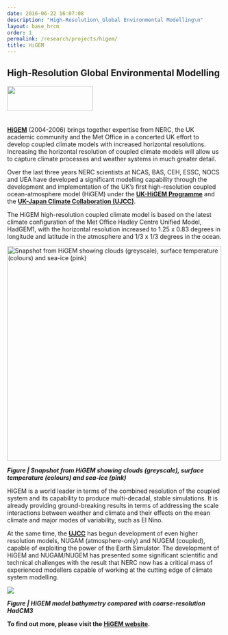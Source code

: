 ```yaml
---
date: 2016-06-22 16:07:08
description: "High-Resolution\_Global Environmental Modelling\n"
layout: base_hrcm
order: 1
permalink: /research/projects/higem/
title: HiGEM
---
```


<h2>High-Resolution Global Environmental Modelling</h2>
<p><img height="58" src="https://hrcm.ceda.ac.uk/hrcm/static/media/uploads/Logos/higem_logo_small.jpg" style="float: left;" width="200"></p>
<p> </p>
<p> </p>
<p> </p>
<p><a href="http://higem.nerc.ac.uk" target="_blank"><strong>HiGEM</strong></a> (2004-2006) brings together expertise from NERC, the UK academic community and the Met Office in a concerted UK effort to develop coupled climate models with increased horizontal resolutions. Increasing the horizontal resolution of coupled climate models will allow us to capture climate processes and weather systems in much greater detail.</p>
<p></p>
<p>Over the last three years NERC scientists at NCAS, BAS, CEH, ESSC, NOCS and UEA have developed a significant modelling capability through the development and implementation of the UK’s first high-resolution coupled ocean-atmosphere model (HiGEM) under the <strong><a href="http://www.higem.nerc.ac.uk/" title="http://www.higem.nerc.ac.uk/">UK-HiGEM Programme</a></strong> and the <strong><a href="http://heron.directrouter.co.uk/~itfnvazy/hrcm/index.php?option=com_content&amp;view=article&amp;id=48:ujcc&amp;catid=36:ujcc&amp;Itemid=55" target="_self" title="UJCC">UK-Japan Climate Collaboration (UJCC)</a></strong>.</p>
<p></p>
<p>The HiGEM high-resolution coupled climate model is based on the latest climate configuration of the Met Office Hadley Centre Unified Model, HadGEM1, with the horizontal resolution increased to 1.25 x 0.83 degrees in longitude and latitude in the atmosphere and 1/3 x 1/3 degrees in the ocean.</p>
<p></p>
<div class="img_caption none"><img border="0" class="caption" src="http://heron.directrouter.co.uk/~itfnvazy/hrcm/images/stories/HiGEM/higem_globe.gif" title="Snapshot from HiGEM showing clouds (greyscale), surface temperature (colours) and sea-ice (pink)" width="500">
<p class="img_caption"><strong><em>Figure | Snapshot from HiGEM showing clouds (greyscale), surface temperature (colours) and sea-ice (pink)</em></strong></p>
</div>
<p></p>
<p>HiGEM is a world leader in terms of the combined resolution of the coupled system and its capability to produce multi-decadal, stable simulations. It is already providing ground-breaking results in terms of addressing the scale interactions between weather and climate and their effects on the mean climate and major modes of variability, such as El Nino.</p>
<p></p>
<p>At the same time, the <strong><a href="/research/projects/ujcc/" title="UJCC">UJCC</a></strong> has begun development of even higher resolution models, NUGAM (atmosphere-only) and NUGEM (coupled), capable of exploiting the power of the Earth Simulator. The development of HiGEM and NUGAM/NUGEM has presented some significant scientific and technical challenges with the result that NERC now has a critical mass of experienced modellers capable of working at the cutting edge of climate system modelling.</p>
<p></p>
<p><img src="https://hrcm.ceda.ac.uk/hrcm/static/media/uploads/Figures/higem_bathy.png"></p>
<p><em><strong>Figure | HiGEM model bathymetry compared with coarse-resolution HadCM3</strong></em></p>
<p></p>
<p><strong>To find out more, please visit the <a href="http://higem.nerc.ac.uk/" target="_blank" title="HiGEM Project Website">HiGEM website</a>.</strong></p>
